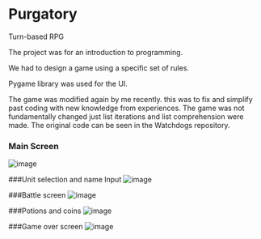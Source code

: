 # Purgatory
Turn-based RPG

The project was for an introduction to programming. 

We had to design a game using a specific set of rules.

Pygame library was used for the UI.

The game was modified again by me recently. this was to fix and simplify past coding with new knowledge from experiences. The game was not fundamentally changed just list iterations and list comprehension were made. The original code can be seen in the Watchdogs repository.

### Main Screen

![image](https://github.com/FrankFyre/Purgatory/assets/89239683/16517ff8-e310-4e29-82f5-ed3785d5b07e)

###Unit selection and name Input
![image](https://github.com/FrankFyre/Purgatory/assets/89239683/3bb407aa-2f66-440c-bd27-b6c90ccbe61e)


###Battle screen 
![image](https://github.com/FrankFyre/Purgatory/assets/89239683/760fb7e2-8e3e-45fe-a3f7-a9866039350a)


###Potions and coins 
![image](https://github.com/FrankFyre/Purgatory/assets/89239683/3b5716d1-ca54-4fda-a6eb-eac66293af00)

###Game over screen
![image](https://github.com/FrankFyre/Purgatory/assets/89239683/5fd75a3d-79c7-48b2-8f55-5e5efe76999d)
